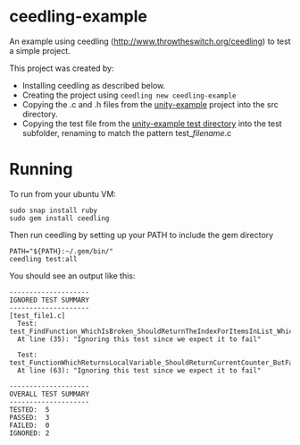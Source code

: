 # ceedling-example
An example using ceedling (http://www.throwtheswitch.org/ceedling) to test a simple project.

This project was created by:
 * Installing ceedling as described below.
 * Creating the project using `ceedling new ceedling-example`
 * Copying the .c and .h files from the [unity-example](https://github.com/cu-ecen-5013/unity-example) project into the src directory.
 * Copying the test file from the [unity-example test directory](https://github.com/cu-ecen-5013/unity-example/tree/master/test) into the test subfolder, renaming to match the pattern test_*filename*.c

# Running
To run from your ubuntu VM:
```
sudo snap install ruby
sudo gem install ceedling
```
Then run ceedling by setting up your PATH to include the gem directory
```
PATH="${PATH}:~/.gem/bin/"
ceedling test:all
```
You should see an output like this:
```
--------------------
IGNORED TEST SUMMARY
--------------------
[test_file1.c]
  Test: test_FindFunction_WhichIsBroken_ShouldReturnTheIndexForItemsInList_WhichWillFailBecauseOurFunctionUnderTestIsBroken
  At line (35): "Ignoring this test since we expect it to fail"

  Test: test_FunctionWhichReturnsLocalVariable_ShouldReturnCurrentCounter_ButFailsBecauseThisTestIsActuallyFlawed
  At line (63): "Ignoring this test since we expect it to fail"

--------------------
OVERALL TEST SUMMARY
--------------------
TESTED:  5
PASSED:  3
FAILED:  0
IGNORED: 2
```
